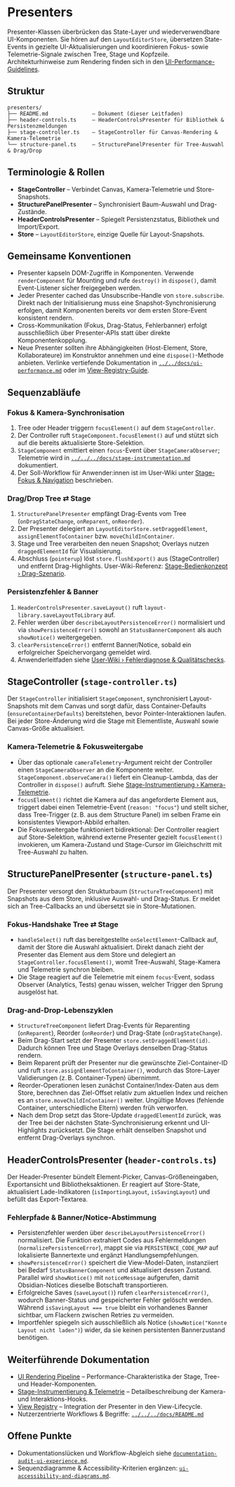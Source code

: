 # Presenters

Presenter-Klassen überbrücken das State-Layer und wiederverwendbare UI-Komponenten. Sie hören auf den `LayoutEditorStore`, übersetzen State-Events in gezielte UI-Aktualisierungen und koordinieren Fokus- sowie Telemetrie-Signale zwischen Tree, Stage und Kopfzeile. Architekturhinweise zum Rendering finden sich in den [UI-Performance-Guidelines](../../docs/ui-performance.md).

## Struktur

```
presenters/
├── README.md              – Dokument (dieser Leitfaden)
├── header-controls.ts     – HeaderControlsPresenter für Bibliothek & Persistenzmeldungen
├── stage-controller.ts    – StageController für Canvas-Rendering & Kamera-Telemetrie
└── structure-panel.ts     – StructurePanelPresenter für Tree-Auswahl & Drag/Drop
```

## Terminologie & Rollen

- **StageController** – Verbindet Canvas, Kamera-Telemetrie und Store-Snapshots.
- **StructurePanelPresenter** – Synchronisiert Baum-Auswahl und Drag-Zustände.
- **HeaderControlsPresenter** – Spiegelt Persistenzstatus, Bibliothek und Import/Export.
- **Store** – `LayoutEditorStore`, einzige Quelle für Layout-Snapshots.

## Gemeinsame Konventionen

- Presenter kapseln DOM-Zugriffe in Komponenten. Verwende `renderComponent` für Mounting und rufe `destroy()` in `dispose()`, damit Event-Listener sicher freigegeben werden.
- Jeder Presenter cached das Unsubscribe-Handle von `store.subscribe`. Direkt nach der Initialisierung muss eine Snapshot-Synchronisierung erfolgen, damit Komponenten bereits vor dem ersten Store-Event konsistent rendern.
- Cross-Kommunikation (Fokus, Drag-Status, Fehlerbanner) erfolgt ausschließlich über Presenter-APIs statt über direkte Komponentenkopplung.
- Neue Presenter sollten ihre Abhängigkeiten (Host-Element, Store, Kollaborateure) im Konstruktor annehmen und eine `dispose()`-Methode anbieten. Verlinke vertiefende Dokumentation in [`../../docs/ui-performance.md`](../../docs/ui-performance.md) oder im [View-Registry-Guide](../../docs/view-registry.md).

## Sequenzabläufe

### Fokus & Kamera-Synchronisation
1. Tree oder Header triggern `focusElement()` auf dem `StageController`.
2. Der Controller ruft `StageComponent.focusElement()` auf und stützt sich auf die bereits aktualisierte Store-Selektion.
3. `StageComponent` emittiert einen `focus`-Event über `StageCameraObserver`; Telemetrie wird in [`../../../docs/stage-instrumentation.md`](../../../docs/stage-instrumentation.md#kamera-telemetrie) dokumentiert.
4. Der Soll-Workflow für Anwender:innen ist im User-Wiki unter [Stage-Fokus & Navigation](../../../docs/stage-instrumentation.md#kamera-telemetrie) beschrieben.

### Drag/Drop Tree ⇄ Stage
1. `StructurePanelPresenter` empfängt Drag-Events vom Tree (`onDragStateChange`, `onReparent`, `onReorder`).
2. Der Presenter delegiert an `LayoutEditorStore.setDraggedElement`, `assignElementToContainer` bzw. `moveChildInContainer`.
3. Stage und Tree verarbeiten den neuen Snapshot; Overlays nutzen `draggedElementId` für Visualisierung.
4. Abschluss (`pointerup`) löst `store.flushExport()` aus (StageController) und entfernt Drag-Highlights. User-Wiki-Referenz: [Stage-Bedienkonzept › Drag-Szenario](../../../docs/stage-instrumentation.md#tests--qualit%C3%A4tssicherung).

### Persistenzfehler & Banner
1. `HeaderControlsPresenter.saveLayout()` ruft `layout-library.saveLayoutToLibrary` auf.
2. Fehler werden über `describeLayoutPersistenceError()` normalisiert und via `showPersistenceError()` sowohl an `StatusBannerComponent` als auch `showNotice()` weitergegeben.
3. `clearPersistenceError()` entfernt Banner/Notice, sobald ein erfolgreicher Speichervorgang gemeldet wird.
4. Anwenderleitfaden siehe [User-Wiki › Fehlerdiagnose & Qualitätschecks](../../../docs/README.md#fehlerdiagnose--qualit%C3%A4tschecks).

## StageController (`stage-controller.ts`)

Der `StageController` initialisiert `StageComponent`, synchronisiert Layout-Snapshots mit dem Canvas und sorgt dafür, dass Container-Defaults (`ensureContainerDefaults`) bereitstehen, bevor Pointer-Interaktionen laufen. Bei jeder Store-Änderung wird die Stage mit Elementliste, Auswahl sowie Canvas-Größe aktualisiert.

### Kamera-Telemetrie & Fokusweitergabe

- Über das optionale `cameraTelemetry`-Argument reicht der Controller einen `StageCameraObserver` an die Komponente weiter. `StageComponent.observeCamera()` liefert ein Cleanup-Lambda, das der Controller in `dispose()` aufruft. Siehe [Stage-Instrumentierung › Kamera-Telemetrie](../../../docs/stage-instrumentation.md#kamera-telemetrie).
- `focusElement()` richtet die Kamera auf das angeforderte Element aus, triggert dabei einen Telemetrie-Event (`reason: "focus"`) und stellt sicher, dass Tree-Trigger (z. B. aus dem Structure Panel) im selben Frame ein konsistentes Viewport-Abbild erhalten.
- Die Fokusweitergabe funktioniert bidirektional: Der Controller reagiert auf Store-Selektion, während externe Presenter gezielt `focusElement()` invokieren, um Kamera-Zustand und Stage-Cursor im Gleichschritt mit Tree-Auswahl zu halten.

## StructurePanelPresenter (`structure-panel.ts`)

Der Presenter versorgt den Strukturbaum (`StructureTreeComponent`) mit Snapshots aus dem Store, inklusive Auswahl- und Drag-Status. Er meldet sich an Tree-Callbacks an und übersetzt sie in Store-Mutationen.

### Fokus-Handshake Tree ⇄ Stage

- `handleSelect()` ruft das bereitgestellte `onSelectElement`-Callback auf, damit der Store die Auswahl aktualisiert. Direkt danach zieht der Presenter das Element aus dem Store und delegiert an `StageController.focusElement()`, womit Tree-Auswahl, Stage-Kamera und Telemetrie synchron bleiben.
- Die Stage reagiert auf die Telemetrie mit einem `focus`-Event, sodass Observer (Analytics, Tests) genau wissen, welcher Trigger den Sprung ausgelöst hat.

### Drag-and-Drop-Lebenszyklen

- `StructureTreeComponent` liefert Drag-Events für Reparenting (`onReparent`), Reorder (`onReorder`) und Drag-State (`onDragStateChange`).
- Beim Drag-Start setzt der Presenter `store.setDraggedElement(id)`. Dadurch können Tree und Stage Overlays denselben Drag-Status rendern.
- Beim Reparent prüft der Presenter nur die gewünschte Ziel-Container-ID und ruft `store.assignElementToContainer()`, wodurch das Store-Layer Validierungen (z. B. Container-Typen) übernimmt.
- Reorder-Operationen lesen zunächst Container/Index-Daten aus dem Store, berechnen das Ziel-Offset relativ zum aktuellen Index und reichen es an `store.moveChildInContainer()` weiter. Ungültige Moves (fehlende Container, unterschiedliche Eltern) werden früh verworfen.
- Nach dem Drop setzt das Store-Update `draggedElementId` zurück, was der Tree bei der nächsten State-Synchronisierung erkennt und UI-Highlights zurücksetzt. Die Stage erhält denselben Snapshot und entfernt Drag-Overlays synchron.

## HeaderControlsPresenter (`header-controls.ts`)

Der Header-Presenter bündelt Element-Picker, Canvas-Größeneingaben, Exportansicht und Bibliotheksaktionen. Er reagiert auf Store-State, aktualisiert Lade-Indikatoren (`isImportingLayout`, `isSavingLayout`) und befüllt das Export-Textarea.

### Fehlerpfade & Banner/Notice-Abstimmung

- Persistenzfehler werden über `describeLayoutPersistenceError()` normalisiert. Die Funktion extrahiert Codes aus Fehlermeldungen (`normalizePersistenceError`), mappt sie via `PERSISTENCE_CODE_MAP` auf lokalisierte Bannertexte und ergänzt Handlungsempfehlungen.
- `showPersistenceError()` speichert die View-Model-Daten, instanziiert bei Bedarf `StatusBannerComponent` und aktualisiert dessen Zustand. Parallel wird `showNotice()` mit `noticeMessage` aufgerufen, damit Obsidian-Notices dieselbe Botschaft transportieren.
- Erfolgreiche Saves (`saveLayout()`) rufen `clearPersistenceError()`, wodurch Banner-Status und gespeicherter Fehler gelöscht werden. Während `isSavingLayout === true` bleibt ein vorhandenes Banner sichtbar, um Flackern zwischen Retries zu vermeiden.
- Importfehler spiegeln sich ausschließlich als Notice (`showNotice("Konnte Layout nicht laden")`) wider, da sie keinen persistenten Bannerzustand benötigen.

## Weiterführende Dokumentation

- [UI Rendering Pipeline](../../docs/ui-performance.md) – Performance-Charakteristika der Stage, Tree- und Header-Komponenten.
- [Stage-Instrumentierung & Telemetrie](../../../docs/stage-instrumentation.md) – Detailbeschreibung der Kamera- und Interaktions-Hooks.
- [View Registry](../../docs/view-registry.md) – Integration der Presenter in den View-Lifecycle.
- Nutzerzentrierte Workflows & Begriffe: [`../../../docs/README.md`](../../../docs/README.md)

## Offene Punkte

- Dokumentationslücken und Workflow-Abgleich siehe [`documentation-audit-ui-experience.md`](../../todo/documentation-audit-ui-experience.md).
- Sequenzdiagramme & Accessibility-Kriterien ergänzen: [`ui-accessibility-and-diagrams.md`](../../todo/ui-accessibility-and-diagrams.md).
